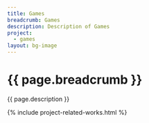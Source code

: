 ```yaml
---
title: Games
breadcrumb: Games
description: Description of Games
project: 
  - games
layout: bg-image
---
```

# {{ page.breadcrumb }}

{{ page.description }}

{% include project-related-works.html %}
